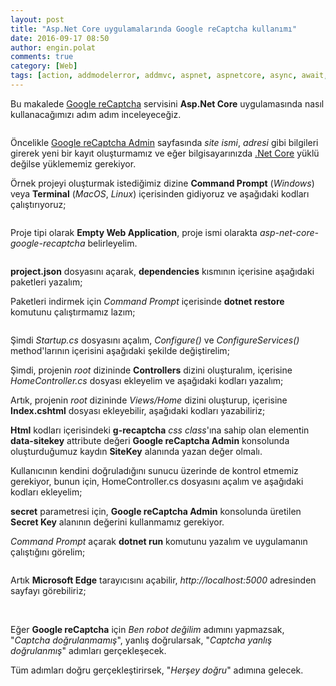 ```yaml
---
layout: post
title: "Asp.Net Core uygulamalarında Google reCaptcha kullanımı"
date: 2016-09-17 08:50
author: engin.polat
comments: true
category: [Web]
tags: [action, addmodelerror, addmvc, aspnet, aspnetcore, async, await, captcha, command prompt, connection, controller, data, dependencies, deserializeobject, dotnet, Form, formurlencodedcontent, google, html, html5, httpclient, httpcontext, httppost, iactionresult, iapplicationbuilder, iservicecollection, isvalid, json, jsonconvert, keyvaluepair, linux, macos, maproute, method, modelstate, mvc, post, postasync, project.json, readasstringasync, recaptcha, remoteipaddress, request, template, terminal, usemvc, view, web, windows, yeoman, yo]
---
```

Bu makalede <a href="http://www.google.com/recaptcha" target="_blank" rel="noopener">Google reCaptcha</a> servisini **Asp.Net Core** uygulamasında nasıl kullanacağımızı adım adım inceleyeceğiz.

<img class="lazy img-responsive" data-src="/assets/uploads/2016/09/recaptcha-0.gif" />

Öncelikle <a href="http://www.google.com/recaptcha/admin" target="_blank" rel="noopener">Google reCaptcha Admin</a> sayfasında *site ismi*, *adresi* gibi bilgileri girerek yeni bir kayıt oluşturmamız ve eğer bilgisayarınızda <a href="https://www.microsoft.com/net" target="_blank" rel="noopener">.Net Core</a> yüklü değilse yüklememiz gerekiyor.

Örnek projeyi oluşturmak istediğimiz dizine **Command Prompt** (*Windows*) veya **Terminal** (*MacOS*, *Linux*) içerisinden gidiyoruz ve aşağıdaki kodları çalıştırıyoruz;

<script src="https://gist.github.com/polatengin/555832931701237bb2761616692713f8.js?file=yo.cmd"></script>

<img class="lazy img-responsive" data-src="/assets/uploads/2016/09/recaptcha-1.png" />

Proje tipi olarak **Empty Web Application**, proje ismi olarakta *asp-net-core-google-recaptcha* belirleyelim.

<img class="lazy img-responsive" data-src="/assets/uploads/2016/09/recaptcha-2.png" />

**project.json** dosyasını açarak, **dependencies** kısmının içerisine aşağıdaki paketleri yazalım;

<script src="https://gist.github.com/polatengin/555832931701237bb2761616692713f8.js?file=dependencies.js"></script>

Paketleri indirmek için *Command Prompt* içerisinde **dotnet restore** komutunu çalıştırmamız lazım;

<img class="lazy img-responsive" data-src="/assets/uploads/2016/09/recaptcha-3.png" />

Şimdi *Startup.cs* dosyasını açalım, *Configure()* ve *ConfigureServices()* method'larının içerisini aşağıdaki şekilde değiştirelim;

<script src="https://gist.github.com/polatengin/555832931701237bb2761616692713f8.js?file=Startup.cs"></script>

Şimdi, projenin *root* dizininde **Controllers** dizini oluşturalım, içerisine *HomeController.cs* dosyası ekleyelim ve aşağıdaki kodları yazalım;

<script src="https://gist.github.com/polatengin/555832931701237bb2761616692713f8.js?file=HomeController-Index.cs"></script>

Artık, projenin *root* dizininde *Views/Home* dizini oluşturup, içerisine **Index.cshtml** dosyası ekleyebilir, aşağıdaki kodları yazabiliriz;

<script src="https://gist.github.com/polatengin/555832931701237bb2761616692713f8.js?file=Index.cshtml"></script>

**Html** kodları içerisindeki **g-recaptcha** *css* *class*'ına sahip olan elementin **data-sitekey** attribute değeri **Google reCaptcha Admin** konsolunda oluşturduğumuz kaydın **SiteKey** alanında yazan değer olmalı.

Kullanıcının kendini doğruladığını sunucu üzerinde de kontrol etmemiz gerekiyor, bunun için, HomeController.cs dosyasını açalım ve aşağıdaki kodları ekleyelim;

<script src="https://gist.github.com/polatengin/555832931701237bb2761616692713f8.js?file=HomeController-HttpPostIndex-CheckCaptcha.cs"></script>

**secret** parametresi için, **Google reCaptcha Admin** konsolunda üretilen **Secret Key** alanının değerini kullanmamız gerekiyor.

*Command Prompt* açarak **dotnet run** komutunu yazalım ve uygulamanın çalıştığını görelim;

<img class="lazy img-responsive" data-src="/assets/uploads/2016/09/recaptcha-4.png" />

Artık **Microsoft Edge** tarayıcısını açabilir, *http://localhost:5000* adresinden sayfayı görebiliriz;

<img class="lazy img-responsive" data-src="/assets/uploads/2016/09/recaptcha-5.png" />

<img class="lazy img-responsive" data-src="/assets/uploads/2016/09/recaptcha-6.png" />

<img class="lazy img-responsive" data-src="/assets/uploads/2016/09/recaptcha-7.png" />

Eğer **Google reCaptcha** için *Ben robot değilim* adımını yapmazsak, "*Captcha doğrulanmamış*", yanlış doğrularsak, "*Captcha yanlış doğrulanmış*" adımları gerçekleşecek.

Tüm adımları doğru gerçekleştirirsek, "*Herşey doğru*" adımına gelecek.